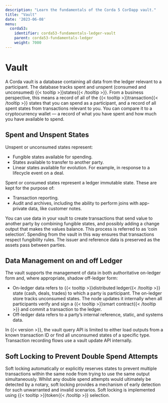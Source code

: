```yaml
---
description: "Learn the fundamentals of the Corda 5 CorDapp vault."
title: "Vault"
date: '2023-06-08'
menu:
  corda53:
    identifier: corda53-fundamentals-ledger-vault
    parent: corda53-fundamentals-ledger
    weight: 7000
---
```


# Vault

A Corda vault is a database containing all data from the ledger relevant to a participant. The database tracks spent and unspent (consumed and unconsumed) {{< tooltip >}}states{{< /tooltip >}}. From a business perspective, this means a record of all of the {{< tooltip >}}transaction{{< /tooltip >}} states that you can spend as a participant, and a record of all spent states from transactions relevant to you. You can compare it to a cryptocurrency wallet — a record of what you have spent and how much you have available to spend.

## Spent and Unspent States

Unspent or unconsumed states represent:

* Fungible states available for spending.
* States available to transfer to another party.
* Linear states available for evolution. For example, in response to a lifecycle event on a deal.

Spent or consumed states represent a ledger immutable state. These are kept for the purpose of:

* Transaction reporting.
* Audit and archives, including the ability to perform joins with app-private data, like customer notes.

You can use data in your vault to create transactions that send value to another party by combining fungible states, and possibly adding a change output that makes the values balance. This process is referred to as ‘coin selection’.
Spending from the vault in this way ensures that transactions respect fungibility rules. The issuer and reference data is preserved as the assets pass between parties.

## Data Management on and off Ledger

The vault supports the management of data in both authoritative on-ledger form and, where appropriate, shadow off-ledger form:

* On-ledger data refers to {{< tooltip >}}distributed ledger{{< /tooltip >}} state (cash, deals, trades) to which a party is participant. The on-ledger store tracks unconsumed states. The node updates it internally when all participants verify and sign a {{< tooltip >}}smart contract{{< /tooltip >}} and commit a transaction to the ledger.
* Off-ledger data refers to a party’s internal reference, static, and systems data.

In {{< version >}}, the vault query API is limited to either load outputs from a known transaction ID or find all unconsumed states of a specific type.
Transaction recording flows use a vault update API internally.

## Soft Locking to Prevent Double Spend Attempts

Soft locking automatically or explicitly reserves states to prevent multiple transactions within the same node from trying to use the same output simultaneously. Whilst any double spend attempts would ultimately be detected by a notary, soft locking provides a mechanism of early detection for such unwarranted and invalid scenarios.
Soft locking is implemented using {{< tooltip >}}token{{< /tooltip >}} selection.
